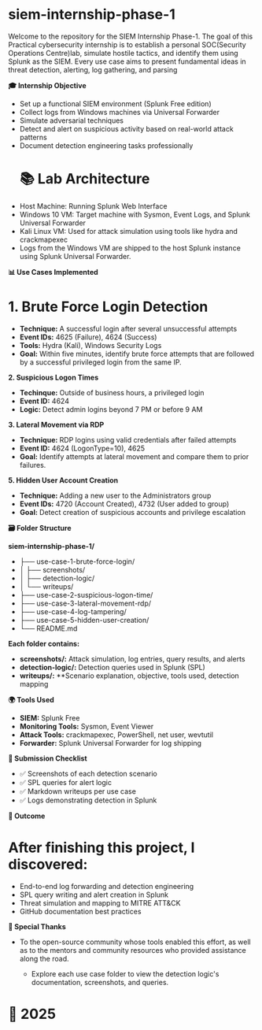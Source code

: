 # siem-internship-phase-1
Welcome to the repository for the SIEM Internship Phase-1.
The goal of this Practical cybersecurity internship is to establish a personal SOC(Security Operations Centre)lab, simulate hostile tactics, and identify them using Splunk as the SIEM. Every use case aims to present fundamental ideas in threat detection, alerting, log gathering, and parsing


**🎓 Internship Objective**
- Set up a functional SIEM environment (Splunk Free edition)
- Collect logs from Windows machines via Universal Forwarder
- Simulate adversarial techniques
- Detect and alert on suspicious activity based on real-world attack patterns
- Document detection engineering tasks professionally
  # 📚 Lab Architecture
- Host Machine: Running Splunk Web Interface
- Windows 10 VM: Target machine with Sysmon, Event Logs, and Splunk Universal Forwarder
- Kali Linux VM: Used for attack simulation using tools like hydra and crackmapexec
- Logs from the Windows VM are shipped to the host Splunk instance using Splunk Universal Forwarder.


**📊 Use Cases Implemented**
# 1. Brute Force Login Detection
 - **Technique:** A successful login after several unsuccessful attempts
 - **Event IDs:** 4625 (Failure), 4624 (Success)
 - **Tools:** Hydra (Kali), Windows Security Logs
 -   **Goal:** Within five minutes, identify brute force attempts that are followed by a successful privileged login from the same IP.


**2. Suspicious Logon Times**
- **Techinque:** Outside of business hours, a privileged login
- **Event ID:** 4624
- **Logic:** Detect admin logins beyond 7 PM or before 9 AM


**3. Lateral Movement via RDP**
-  **Technique:** RDP logins using valid credentials after failed attempts
-  **Event ID:** 4624 (LogonType=10), 4625
-  **Goal:** Identify attempts at lateral movement and compare them to prior failures.


**5. Hidden User Account Creation**
-  **Technique:** Adding a new user to the Administrators group
-  **Event IDs:** 4720 (Account Created), 4732 (User added to group)
-  **Goal:** Detect creation of suspicious accounts and privilege escalation


**🗃️ Folder Structure**

**siem-internship-phase-1/**
- ├── use-case-1-brute-force-login/
- │   ├── screenshots/
- │   ├── detection-logic/
- │   └── writeups/
- ├── use-case-2-suspicious-logon-time/
- ├── use-case-3-lateral-movement-rdp/
- ├── use-case-4-log-tampering/
- ├── use-case-5-hidden-user-creation/
- └── README.md

**Each folder contains:**

- **screenshots/:** Attack simulation, log entries, query results, and alerts
- **detection-logic/:** Detection queries used in Splunk (SPL)
-  **writeups/:** **Scenario explanation, objective, tools used, detection mapping


**🌍 Tools Used**
- **SIEM:** Splunk Free
- **Monitoring Tools:** Sysmon, Event Viewer
- **Attack Tools:** crackmapexec, PowerShell, net user, wevtutil
- **Forwarder:** Splunk Universal Forwarder for log shipping


**📄 Submission Checklist**
- ✅   Screenshots of each detection scenario
- ✅   SPL queries for alert logic
- ✅   Markdown writeups per use case
- ✅  Logs demonstrating detection in Splunk


**🚀 Outcome**
#  After finishing this project, I discovered:
- End-to-end log forwarding and detection engineering
- SPL query writing and alert creation in Splunk
- Threat simulation and mapping to MITRE ATT&CK
- GitHub documentation best practices


**🌟 Special Thanks**
- To the open-source community whose tools enabled this effort, as well as to the mentors and community resources who provided assistance along the road.

  - Explore each use case folder to view the detection logic's documentation, screenshots, and queries.
 

# 📆 2025










